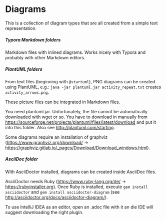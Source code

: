 # Diagrams
This is a collection of diagram types that are all created from a simple text representation.

##### Typora Markdown folders

Markdown files with inlined diagrams. Works nicely with Typora and probably with other Markdown editors.

##### PlantUML folders

From text files (beginning with `@startuml`), PNG diagrams can be created using PlantUML, e.g.:
`java -jar plantuml.jar activity_repeat.txt` creates `activity_arrows.png`.

These picture files can be integrated in Markdown files.

You need plantuml.jar. Unfortunately, the file cannot be automatically downloaded with wget or so. You have  to download in manually from https://sourceforge.net/projects/plantuml/files/latest/download and put it into this folder. Also see http://plantuml.com/starting.

Some diagrams require an installation of graphviz (https://www.graphviz.org/download/ → https://graphviz.gitlab.io/_pages/Download/Download_windows.html).

##### AsciiDoc folder

With AsciiDoctor installed, diagrams can be created inside AsciiDoc files.

AsciiDoctor needs Ruby (https://www.ruby-lang.org/de/ → https://rubyinstaller.org). Once Ruby is installed, execute `gem install asciidoctor` and `gem install asciidoctor-diagram` (see http://asciidoctor.org/docs/asciidoctor-diagram/).

To use IntelliJ IDEA as an editor, open an .adoc file with it an die IDE will suggest downloading the right plugin.


